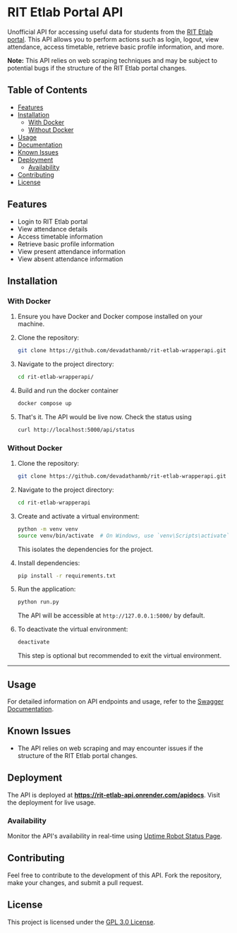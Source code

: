 # RIT Etlab Portal API

Unofficial API for accessing useful data for students from the [RIT Etlab portal](https://rit.etlab.in/user/login). This API allows you to perform actions such as login, logout, view attendance, access timetable, retrieve basic profile information, and more.

**Note:** This API relies on web scraping techniques and may be subject to potential bugs if the structure of the RIT Etlab portal changes.

## Table of Contents

- [Features](#features)
- [Installation](#installation)
  - [With Docker](#with-docker)
  - [Without Docker](#without-docker)
- [Usage](#usage)
- [Documentation](#documentation)
- [Known Issues](#known-issues)
- [Deployment](#deployment)
  - [Availability](#availability)
- [Contributing](#contributing)
- [License](#license)

## Features

- Login to RIT Etlab portal
- View attendance details
- Access timetable information
- Retrieve basic profile information
- View present attendance information
- View absent attendance information

## Installation

### With Docker

1. Ensure you have Docker and Docker compose installed on your machine.

2. Clone the repository:

   ```bash
   git clone https://github.com/devadathanmb/rit-etlab-wrapperapi.git
   ```

3. Navigate to the project directory:

   ```bash
   cd rit-etlab-wrapperapi/
   ```

4. Build and run the docker container

   ```bash
   docker compose up
   ```

5. That's it. The API would be live now. Check the status using

   ```bash
   curl http://localhost:5000/api/status
   ```

### Without Docker

1. Clone the repository:

   ```bash
   git clone https://github.com/devadathanmb/rit-etlab-wrapperapi.git
   ```

2. Navigate to the project directory:

   ```bash
   cd rit-etlab-wrapperapi
   ```

3. Create and activate a virtual environment:

   ```bash
   python -m venv venv
   source venv/bin/activate  # On Windows, use `venv\Scripts\activate`
   ```

   This isolates the dependencies for the project.

4. Install dependencies:

   ```bash
   pip install -r requirements.txt
   ```

5. Run the application:

   ```bash
   python run.py
   ```

   The API will be accessible at `http://127.0.0.1:5000/` by default.

6. To deactivate the virtual environment:

   ```bash
   deactivate
   ```

   This step is optional but recommended to exit the virtual environment.

---

## Usage

For detailed information on API endpoints and usage, refer to the [Swagger Documentation](https://rit-etlab-api.onrender.com/apidocs).

## Known Issues

- The API relies on web scraping and may encounter issues if the structure of the RIT Etlab portal changes.

## Deployment

The API is deployed at **https://rit-etlab-api.onrender.com/apidocs**. Visit the deployment for live usage.

### Availability

Monitor the API's availability in real-time using [Uptime Robot Status Page](https://stats.uptimerobot.com/pplYnfQOZQ).

## Contributing

Feel free to contribute to the development of this API. Fork the repository, make your changes, and submit a pull request.

## License

This project is licensed under the [GPL 3.0 License](./LICENSE.md).

